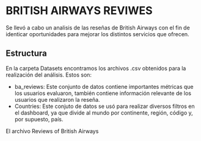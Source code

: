 # BRITISH AIRWAYS REVIWES 
Se llevó a cabo un analisis de las reseñas de British Airways con el fin de identicar oportunidades para mejorar los distintos 
servicios que ofrecen. 

## Estructura 
En la carpeta Datasets encontramos los archivos .csv obtenidos para la realización del análisis. Estos son:
- ba_reviews: Este conjunto de datos contiene importantes métricas que los usuarios evaluaron, también contiene información
  relevante de los usuarios que realizaron la reseña.
- Countries: Este conjuto de datos se usó para realizar diversos filtros en el dashboard, ya que divide al mundo por continente,
  región, código y, por supuesto, país.

El archivo Reviews of British Airways
